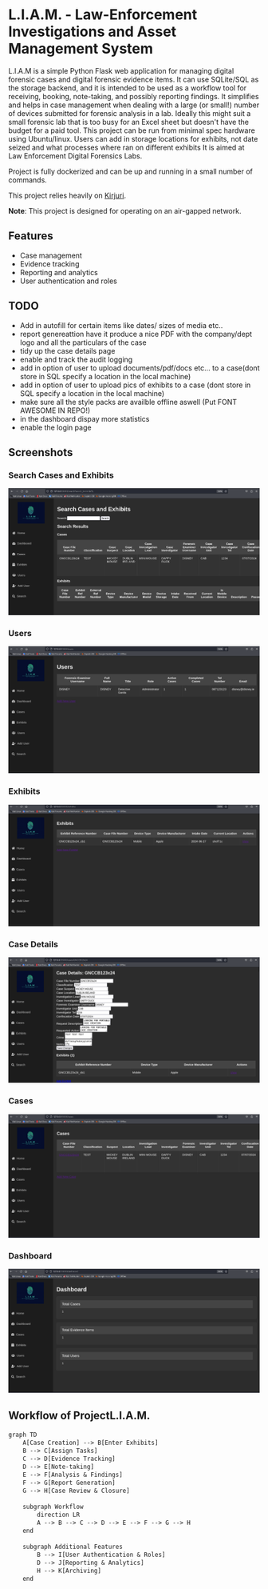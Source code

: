 # L.I.A.M. - Law-Enforcement Investigations and Asset Management System

L.I.A.M is a simple Python Flask web application for managing digital forensic cases and digital forensic evidence items. It can use SQLite/SQL as the storage backend, and it is intended to be used as a workflow tool for receiving, booking, note-taking, and possibly reporting findings. It simplifies and helps in case management when dealing with a large (or small!) number of devices submitted for forensic analysis in a lab.
Ideally this might suit a small forensic lab that is too busy for an Excel sheet but doesn't have the budget for a paid tool.
This project can be run from minimal spec hardware using Ubuntu/linux.
Users can add in storage locations for exhibits, not date seized and what processes where ran on different exhibits 
It is aimed at Law Enforcement Digital Forensics Labs.

Project is fully dockerized and can be up and running in a small number of commands.

This project relies heavily on [Kirjuri](https://github.com/AnttiKurittu/kirjuri).

**Note**: This project is designed for operating on an air-gapped network.

## Features
- Case management
- Evidence tracking
- Reporting and analytics
- User authentication and roles

## TODO
- Add in autofill for certain items like dates/ sizes of media etc..
- report genereattion have it produce a nice PDF with the company/dept logo and all the particulars of the case
- tidy up the case details page
- enable and track the audit logging
- add in option of user to upload documents/pdf/docs etc... to a case(dont store in SQL specify a location in the local machine)
- add in option of user to upload pics of exhibits to a case (dont store in SQL specify a location in the local machine)
- make sure all the style packs are availble offline aswell (Put FONT AWESOME IN REPO!)
- in the dashboard dispay more statistics
- enable the login page

## Screenshots

### Search Cases and Exhibits
![Search Cases and Exhibits](./Screenshots/search_LIAM.png)

### Users
![Users](./Screenshots/users_LIAM.png)

### Exhibits
![Exhibits](./Screenshots/exhibits_LIAM.png)

### Case Details
![Case Details](./Screenshots/casedetails_LIAM.png)

### Cases
![Cases](./Screenshots/cases_LIAM.png)

### Dashboard
![Dashboard](./Screenshots/Dashboard_LIAM.png)


## Workflow of ProjectL.I.A.M.

```mermaid
graph TD
    A[Case Creation] --> B[Enter Exhibits]
    B --> C[Assign Tasks]
    C --> D[Evidence Tracking]
    D --> E[Note-taking]
    E --> F[Analysis & Findings]
    F --> G[Report Generation]
    G --> H[Case Review & Closure]
    
    subgraph Workflow
        direction LR
        A --> B --> C --> D --> E --> F --> G --> H
    end
    
    subgraph Additional Features
        B --> I[User Authentication & Roles]
        D --> J[Reporting & Analytics]
        H --> K[Archiving]
    end
